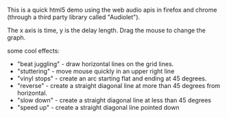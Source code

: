 This is a quick html5 demo using the web audio apis in firefox and chrome 
(through a third party library called "Audiolet").

The x axis is time, y is the delay length.  Drag the mouse to change the graph.

some cool effects:
 * "beat juggling" - draw horizontal lines on the grid lines.
 * "stuttering" - move mouse quickly in an upper right line
 * "vinyl stops" - create an arc starting flat and ending at 45 degrees.
 * "reverse" - create a straight diagonal line at more than 45 degrees from horizontal.
 * "slow down" - create a straight diagonal line at less than 45 degrees
 * "speed up" - create a straight diagonal line pointed down
